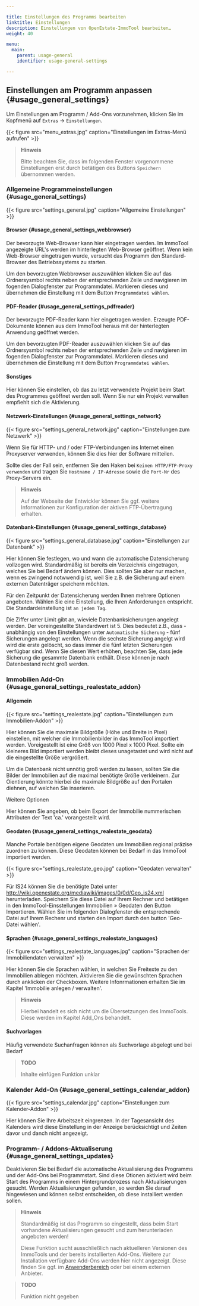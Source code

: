 ```yaml
---

title: Einstellungen des Programms bearbeiten
linktitle: Einstellungen
description: Einstellungen von OpenEstate-ImmoTool bearbeiten…
weight: 40

menu:
  main:
    parent: usage-general
    identifier: usage-general-settings

---
```


## Einstellungen am Programm anpassen {#usage_general_settings}

Um Einstellungen am Programm / Add-Ons vorzunehmen, klicken Sie im Kopfmenü auf `Extras` → `Einstellungen`.

{{< figure src="menu_extras.jpg" caption="Einstellungen im Extras-Menü aufrufen" >}}

> **Hinweis**
>
> Bitte beachten Sie, dass im folgenden Fenster vorgenommene Einstellungen erst durch betätigen des Buttons `Speichern` übernommen werden.


### Allgemeine Programmeinstellungen {#usage_general_settings}

{{< figure src="settings_general.jpg" caption="Allgemeine Einstellungen" >}}

#### Browser {#usage_general_settings_webbrowser}

Der bevorzugte Web-Browser kann hier eingetragen werden. Im ImmoTool angezeigte URL's werden im hinterlegten Web-Browser geöffnet. Wenn kein Web-Browser eingetragen wurde, versucht das Programm den Standard-Browser des Betriebssystems zu starten.

Um den bevorzugten Webbrowser auszuwählen klicken Sie auf das Ordnersysmbol rechts neben der entsprechenden Zeile und navigieren im fogenden Dialogfenster zur Programmdatei. Markieren dieses und übernehmen die Einstellung mit dem Button `Programmdatei wählen`.

#### PDF-Reader {#usage_general_settings_pdfreader}

Der bevorzugte PDF-Reader kann hier eingetragen werden. Erzeugte PDF-Dokumente können aus dem ImmoTool heraus mit der hinterlegten Anwendung geöffnet werden.

Um den bevorzugten PDF-Reader auszuwählen klicken Sie auf das Ordnersysmbol rechts neben der entsprechenden Zeile und navigieren im fogenden Dialogfenster zur Programmdatei. Markieren dieses und übernehmen die Einstellung mit dem Button `Programmdatei wählen`.

#### Sonstiges

Hier können Sie einstellen, ob das zu letzt verwendete Projekt beim Start des Programmes geöffnet werden soll. Wenn Sie nur ein Projekt verwalten empfiehlt sich die Aktivierung.


#### Netzwerk-Einstellungen {#usage_general_settings_network}

{{< figure src="settings_general_network.jpg" caption="Einstellungen zum Netzwerk" >}}

Wenn Sie für HTTP- und / oder FTP-Verbindungen ins Internet einen Proxyserver verwenden, können Sie dies hier der Software mitteilen.

Sollte dies der Fall sein, entfernen Sie den Haken bei `Keinen HTTP/FTP-Proxy verwenden` und tragen Sie `Hostname / IP-Adresse` sowie die `Port-Nr` des Proxy-Servers ein.

> **Hinweis**
>
> Auf der Webseite der Entwickler können Sie ggf. weitere Informationen zur Konfiguration der aktiven FTP-Übertragung erhalten.


#### Datenbank-Einstellungen {#usage_general_settings_database}

{{< figure src="settings_general_database.jpg" caption="Einstellungen zur Datenbank" >}}

Hier können Sie festlegen, wo und wann die automatische Datensicherung vollzogen wird. Standardmäßig ist bereits ein Verzeichnis eingetragen, welches Sie bei Bedarf ändern können. Dies sollten Sie aber nur machen, wenn es zwingend notwwendig ist, weil Sie z.B. die Sicherung auf einem externen Datenträger speichern möchten.

Für den Zeitpunkt der Datensicherung werden Ihnen mehrere Optionen angeboten. Wählen Sie eine Einstellung, die Ihren Anforderungen entspricht. Die Standardeinstellung ist `an jedem Tag`.

Die Ziffer unter Limit gibt an, wieviele Datenbanksicherungen angelegt werden. Der voreingestellte Standardwert ist 5. Dies bedeutet z.B., dass - unabhängig von den Einstellungen unter `Automatische Sicherung` - fünf Sicherungen angelegt werden. Wenn die sechste Sicherung angelgt wird wird die erste gelöscht, so dass immer die fünf letzten Sicherungen verfügbar sind.
Wenn Sie diesen Wert erhöhen, beachten Sie, dass jede Sicherung die gesammte Datenbank enthält. Diese können je nach Datenbestand recht groß werden.


### Immobilien Add-On {#usage_general_settings_realestate_addon}

#### Allgemein

{{< figure src="settings_realestate.jpg" caption="Einstellungen zum Immobilien-Addon" >}}

Hier können Sie die maximale Bildgröße (Höhe und Breite in Pixel) einstellen, mit welcher die Immobilienbilder in das ImmoTool importiert werden. Voreigestellt ist eine Größ von 1000 Pixel x 1000 Pixel. Sollte ein kleineres Bild importiert werden bleibt dieses unagetastet und wird nicht auf die eingestellte Größe vergrößert.

Um die Datenbank nicht unnötig groß werden zu lassen, sollten Sie die Bilder der Immobilien auf die maximal benötigte Größe verkleinern. Zur Oientierung könnte hierbei die maximale Bildgröße auf den Portalen diehnen, auf welchen Sie inserieren.

Weitere Optionen

Hier können Sie angeben, ob beim Export der Immobilie nummerischen Attributen der Text 'ca.' vorangestellt wird.


#### Geodaten {#usage_general_settings_realestate_geodata}

Manche Portale benötigen eigene Geodaten um Immobilien regional präzise zuordnen zu können. Diese Geodaten können bei Bedarf in das ImmoTool importiert werden.

{{< figure src="settings_realestate_geo.jpg" caption="Geodaten verwalten" >}}

Für IS24 können Sie die benötigte Datei unter http://wiki.openestate.org/mediawiki/images/0/0d/Geo_is24.xml herunterladen. Speichern SIe diese Datei auf Ihrem Rechner und betätigen in den ImmoTool-Einsstellungen Immobilien » Geodaten den Button Importieren. Wählen Sie im folgenden Dialogfenster die entsprechende Datei auf Ihrem Rechenr und starten den Import durch den button 'Geo-Datei wählen'.


#### Sprachen {#usage_general_settings_realestate_languages}

{{< figure src="settings_realestate_languages.jpg" caption="Sprachen der Immobiliendaten verwalten" >}}

Hier können Sie die Sprachen wählen, in welchen Sie Freitexte zu den Immobilien ablegen möchten. Aktivieren Sie die gewünschten Sprachen durch anklicken der Checkboxen. Weitere Infonrmationen erhalten Sie im Kapitel 'Immobilie anlegen / verwalten'.

> **Hinweis**
>
> Hierbei handelt es sich nicht um die Übersetzungen des ImmoTools. Diese werden im Kapitel Add_Ons behandelt.


#### Suchvorlagen

Häufig verwendete Suchanfragen können als Suchvorlage abgelegt und bei Bedarf 

> **TODO**
>
> Inhalte einfügen Funktion unklar


### Kalender Add-On {#usage_general_settings_calendar_addon}

{{< figure src="settings_calendar.jpg" caption="Einstellungen zum Kalender-Addon" >}}

Hier können Sie Ihre Arbeitszeit eingrenzen. In der Tagesansicht des Kalenders wird diese Einstellung in der Anzeige berücksichtigt und Zeiten davor und danch nicht angezeigt.


### Programm- / Addons-Aktualiserung {#usage_general_settings_updates}

Deaktivieren Sie bei Bedarf die automatische Aktualisierung des Programms und der Add-Ons bei Programmstart. Sind diese Otionen aktiviert wird beim Start des Programms in einem Hintergrundprozess nach Aktualisierungen gesucht. Werden Aktualisierungen gefunden, so werden Sie darauf hingewiesen und können selbst entscheiden, ob diese installiert werden sollen.

> **Hinweis**
>
> Standardmäßig ist das Programm so eingestellt, dass beim Start vorhandene Aktualisierungen gesucht und zum herunterladen angeboten werden!
>
> Diese Funktion sucht ausschließlich nach aktuelleren Versionen des ImmoTools und der bereits installierten Add-Ons. Weitere zur Installation verfügbare Add-Ons werden hier nicht angezeigt. Diese finden Sie ggf. im [Anwenderbereich](http://dev.openestate.org) oder bei einem externen Anbieter.

> **TODO**
>
> Funktion nicht gegeben
